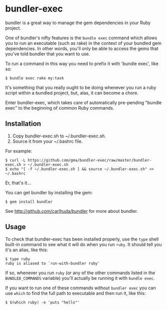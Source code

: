 bundler-exec
===========

bundler is a great way to manage the gem dependencies in your Ruby project.

One of bundler's nifty features is the `bundle exec` command which allows
you to run an executable (such as rake) in the context of your bundled gem
dependencies. In other words, you'll only be able to access the gems that
you've told bundler that you want to use.

To run a command in this way you need to prefix it with 'bundle exec', like
so:

    $ bundle exec rake my:task

It's something that you really ought to be doing whenever you run a ruby
script within a bundled project, but, alas, it can become a chore.

Enter bundler-exec, which takes care of automatically pre-pending "bundle
exec" to the beginning of common Ruby commands.

## Installation

 1. Copy bundler-exec.sh to ~/.bundler-exec.sh.
 2. Source it from your ~/.bashrc file.

For example:

    $ curl -L https://github.com/gma/bundler-exec/raw/master/bundler-exec.sh > ~/.bundler-exec.sh
    $ echo "[ -f ~/.bundler-exec.sh ] && source ~/.bundler-exec.sh" >> ~/.bashrc

Er, that's it...

You can get bundler by installing the gem:

    $ gem install bundler

See http://github.com/carlhuda/bundler for more about bundler.

## Usage

To check that bundler-exec has been installed properly, use the `type`
shell built-in command to see what it will do when you run `ruby`. It
should tell you it's an alias, like this:

    $ type ruby
    ruby is aliased to `run-with-bundler ruby'

If so, whenever you run `ruby` (or any of the other commands listed in
the `BUNDLED_COMMANDS` variable) you'll actually be running it with
`bundle exec`.

If you want to run one of these commands without `bundler exec` you can
use `which` to find the full path to executable and then run it, like
this:

    $ $(which ruby) -e 'puts "hello"'
